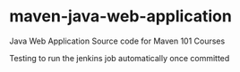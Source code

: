 maven-java-web-application
==========================

Java Web Application Source code for Maven 101 Courses

Testing to run the jenkins job automatically once committed
